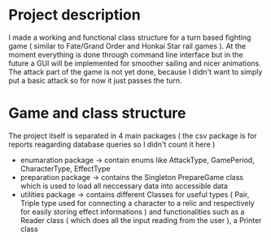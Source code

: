 # Project description
I made a working and functional class structure for a turn based fighting game ( similar to Fate/Grand Order and Honkai Star rail games ). At the moment everything is done through command line interface but in the future a 
GUI will be implemented for smoother sailing and nicer animations.
The attack part of the game is not yet done, because I didn't want to simply put a basic attack so for now it just passes the turn.


# Game and class structure
The project itself is separated in 4 main packages ( the csv package is for reports reagarding database queries so I didn't count it here )
- enumaration package
  -> contain enums like AttackType, GamePeriod, CharacterType, EffectType
- preparation package
  -> contains the Singleton PrepareGame class which is used to load all neccessary data into accessible data
- utilities package
  -> contains different Classes for useful types ( Pair, Triple type used for connecting a character to a relic and respectively for easily storing effect informations ) and functionalities such as a Reader class ( which does all the input reading from the user ), a Printer class 
